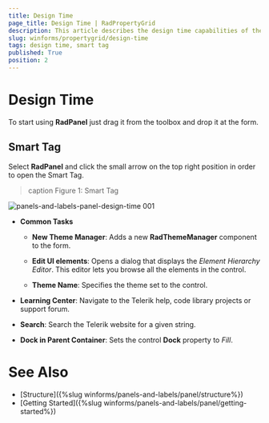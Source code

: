 ```yaml
---
title: Design Time
page_title: Design Time | RadPropertyGrid
description: This article describes the design time capabilities of the RadPropertyGrid control.
slug: winforms/propertygrid/design-time
tags: design time, smart tag
published: True
position: 2
---
```


# Design Time

To start using **RadPanel** just drag it from the toolbox and drop it at the form.

## Smart Tag

Select **RadPanel** and click the small arrow on the top right position in order to open the Smart Tag.

>caption Figure 1: Smart Tag
>
![panels-and-labels-panel-design-time 001](images/panels-and-labels-panel-design-time001.png)

* __Common Tasks__

	* __New Theme Manager__: Adds a new __RadThemeManager__ component to the form.

	* __Edit UI elements__: Opens a dialog that displays the *Element Hierarchy Editor*. This editor lets you browse all the elements in the control.
	
	* __Theme Name__: Specifies the theme set to the control.

* __Learning Center__: Navigate to the Telerik help, code library projects or support forum.

* __Search__: Search the Telerik website for a given string.
* __Dock in Parent Container__: Sets the control **Dock** property to *Fill*.

# See Also

* [Structure]({%slug winforms/panels-and-labels/panel/structure%})
* [Getting Started]({%slug winforms/panels-and-labels/panel/getting-started%})
